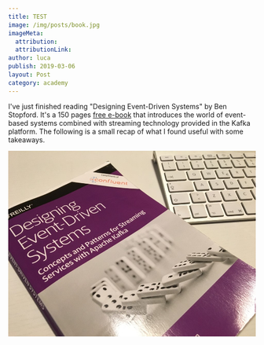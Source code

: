 ```yaml
---
title: TEST 
image: /img/posts/book.jpg
imageMeta:
  attribution:
  attributionLink:
author: luca
publish: 2019-03-06
layout: Post
category: academy
---
```


I've just finished reading "Designing Event-Driven Systems" by Ben Stopford. It's a 150 pages [free e-book](https://www.confluent.io/designing-event-driven-systems) that introduces the world of event-based systems combined with streaming technology provided in the Kafka platform. The following is a small recap of what I found useful with some takeaways.<!-- more -->

![/img/posts/book.jpg](/img/posts/book.jpg)
